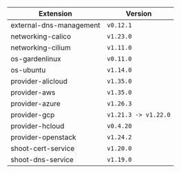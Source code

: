 | Extension      |  Version | 
| ----------- | ----------- |
|external-dns-management|```v0.12.1```|
|networking-calico|```v1.23.0```|
|networking-cilium|```v1.11.0```|
|os-gardenlinux|```v0.11.0```|
|os-ubuntu|```v1.14.0```|
|provider-alicloud|```v1.35.0```|
|provider-aws|```v1.35.0```|
|provider-azure|```v1.26.3```|
|provider-gcp|```v1.21.3 -> v1.22.0```|
|provider-hcloud|```v0.4.20```|
|provider-openstack|```v1.24.2```|
|shoot-cert-service|```v1.20.0```|
|shoot-dns-service|```v1.19.0```|
